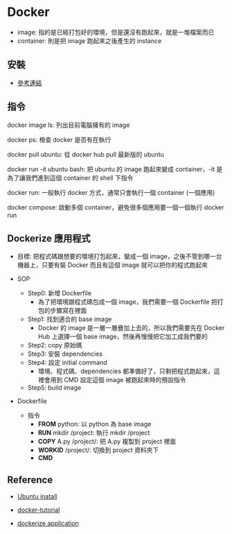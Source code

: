 # Docker

- image: 指的是已經打包好的環境，但是還沒有跑起來，就是一堆檔案而已
- container: 則是把 image 跑起來之後產生的 instance

## 安裝

- [參考連結](https://github.com/machineCYC/EnvironmentSetting/blob/master/Docker/INSTALL.md)

## 指令

docker image ls: 列出目前電腦擁有的 image

docker ps: 檢查 docker 是否有在執行

docker pull ubuntu: 從 docker hub pull 最新版的 ubuntu

docker run -it ubuntu bash: 把 ubuntu 的 image 跑起來變成 container，-it 是為了讓我們進到這個 container 的 shell 下指令

docker run: 一般執行 docker 方式，通常只會執行一個 container (一個應用)

docker compose: 啟動多個 container，避免很多個應用要一個一個執行 docker run

## Dockerize 應用程式

- 目標: 把程式碼跟想要的環境打包起來，變成一個 image，之後不管到哪一台機器上，只要有裝 Docker 而且有這個 image 就可以把你的程式跑起來

- SOP
    - Step0: 新增 Dockerfile
        - 為了把環境跟程式碼包成一個 image，我們需要一個 Dockerfile 把打包的步驟寫在裡面
    - Step1: 找到適合的 base image
        - Docker 的 image 是一層一層疊加上去的，所以我們需要先在 Docker Hub 上選擇一個 base image，然後再慢慢把它加工成我們要的
    - Step2: copy 原始碼
    - Step3: 安裝 dependencies
    - Step4: 設定 initial command
        - 環境、程式碼、dependencies 都準備好了，只剩把程式跑起來，這裡會用到 CMD 設定這個 image 被跑起來時的預設指令
    - Step5: build image

- Dockerfile
    - 指令
        - **FROM** python: 以 python 為 base image
        - **RUN** mkdir /project: 執行 mkdir /project
        - **COPY** A.py /project/: 把 A.py 複製到 project 裡面
        - **WORKID** /project/: 切換到 project 資料夾下
        - **CMD**

## Reference

- [Ubuntu inatall](https://blog.gtwang.org/virtualization/docker-basic-tutorial/)

- [docker-tutorial](https://github.com/twtrubiks/docker-tutorial)

- [dockerize application](https://larrylu.blog/step-by-step-dockerize-your-app-ecd8940696f4)